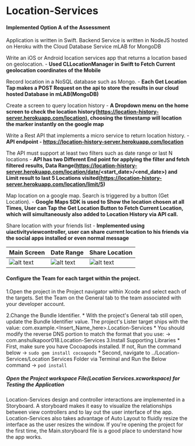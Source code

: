 # Location-Services

#### Implemented Option A of the Assessment

Application is written in Swift.
Backend Service is written in NodeJS hosted on Heroku with the Cloud Database Service mLAB for MongoDB

Write an iOS or Android location services app that returns a location based on geolocation. - **Used CLLocationManager in Swift to Fetch Current geolocation coordinates of the Mobile**

Record location in a NoSQL database such as Mongo. - **Each Get Location Tap makes a POST Request on the api to store the results in our cloud hosted Database in mLAB(MongoDB)**

Create a screen to query location history - **A Dropdown menu on the home screen to check the location history(https://location-history-server.herokuapp.com/location), choosing the timestamp will location the marker instantly on the google map**

Write a Rest API that implements a micro service to return location history. - **API endpoint - https://location-history-server.herokuapp.com/location**


The API must support at least two filters such as date range or last N locations - **API has two Different End point for applying the filter and fetch filtered results, Data Range(https://location-history-server.herokuapp.com/location/date/<start_date>/<end_date>) and Limit result to last 5 Locations visited(https://location-history-server.herokuapp.com/location/limit/5)**


Map location on a google map. Search is triggered by a button (Get Location). - **Google Maps SDK is used to Show the location chosen at all Times, User can Tap the Get Location Button to Fetch Current Location, which will simultaneously also added to Location History via API call.**


Share location with your friends list - **Implemented using uiactivityviewcontroller, user can share current location to his friends via the social apps installed or even normal message**


| Main Screen  | Date Range | Share Location |
| ------------- | ------------- | ------------- |
| ![alt text](https://github.com/anshulkapoor018/Location-Services/blob/master/Screenshots/Main%20Screen.png)  | ![alt text](https://github.com/anshulkapoor018/Location-Services/blob/master/Screenshots/Date%20Range.png)  | ![alt text](https://github.com/anshulkapoor018/Location-Services/blob/master/Screenshots/Share%20Location.png)  |


#### Configure the Team for each target within the project.

1.Open the project in the Project navigator within Xcode and select each of the targets. Set the Team on the General tab to the team associated with your developer account.

2.Change the Bundle Identifier.
    * With the project's General tab still open, update the Bundle Identifier value. The project's Lister target ships with the value: com.example.<Insert_Name_here>.Location-Services
    * You should modify the reverse DNS portion to match the format that you use:
        -> com.anshulkapoor018.Location-Services <This needs to be edited>
3.Install Supporting Libraries
    * First, make sure you have Cocoapods installed. If not, Run the command below
        -> `sudo gem install cocoapods`
    * Second, navigate to ../Location-Services/Location Services Folder via Terminal and Run the Below command
        -> `pod install`

    
##### Open the Project workspace File(_Location Services.xcworkspace_) for Testing the Application

Location-Services design and controller interactions are implemented in a Storyboard. A storyboard makes it easy to visualize the relationships between view controllers and to lay out the user interface of the app. Location-Services also takes advantage of Auto Layout to fluidly resize the interface as the user resizes the window. If you're opening the project for the first time, the Main.storyboard file is a good place to understand how the app works.
